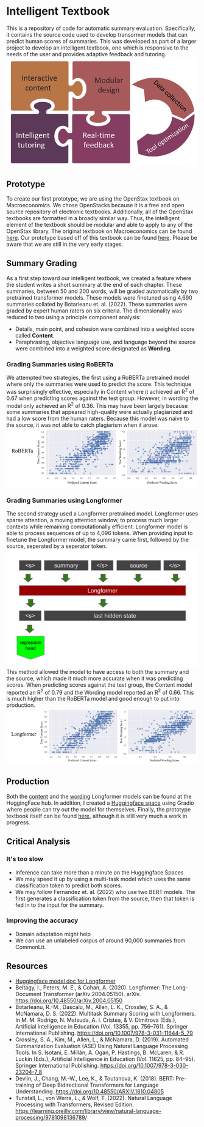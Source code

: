 # Intelligent Textbook
This is a repository of code for automatic summary evaluation. Specifically, it contains the source code used to develop transormer models that can predict human scores of summaries. This was developed as part of a larger project to develop an intelligent textbook, one which is responsive to the needs of the user and provides adaptive feedback and tutoring.
![elements of textbook](elements_of_textbook.png)

## Prototype
To create our first prototype, we are using the OpenStax textbook on Macroeconomics. We chose OpenStacks because it is a free and open source repository of electronic textbooks. Additionally, all of the OpenStax textbooks are formatted in a broadly similar way. Thus, the intelligent element of the textbook should be modular and able to apply to any of the OpenStax library. The original textbook on Macroeconomics can be found [here](https://openstax.org/books/principles-macroeconomics-ap-courses-2e/pages/1-introduction). Our prototype based off of this textbook can be found [here](https://textbook-demo.web.app/module-1/chapter-1/section-1/). Please be aware that we are still in the very early stages.

## Summary Grading
As a first step toward our intelligent textbook, we created a feature where the student writes a short summary at the end of each chapter. These summaries, between 50 and 200 words, will be graded automatically by two pretrained transformer models. These models were finetuned using 4,690 summaries collated by Botarleanu et. al. (2022). These summaries were graded by expert human raters on six criteria. The dimensionality was reduced to two using a principle component analysis:
* Details, main point, and cohesion were combined into a weighted score called **Content**.
* Paraphrasing, objective language use, and language beyond the source were combined into a weighted score designated as **Wording**.

### Grading Summaries using RoBERTa
We attempted two strategies, the first using a RoBERTa pretrained model where only the summaries were used to predict the score. This technique was surprisingly effective, especially in Content where it achieved an R<sup>2</sup> of 0.67 when predicting scores against the test group. However, in wording the model only achieved an R<sup>2</sup> of 0.36. This may have been largely because some summaries that appeared high-quality were actually plagiarized and had a low score from the human raters. Because this model was naive to the source, it was not able to catch plagiarism when it arose.
![roberta_scatters](roberta_scatters.png)

### Grading Summaries using Longformer
The second strategy used a Longformer pretrained model. Longformer uses sparse attention, a moving attention window, to process much larger contexts while remaining computationally efficient. Longformer model is able to process sequences of up to 4,096 tokens. When providing input to finetune the Longformer model, the summary came first, followed by the source, seperated by a seperator token. 
![model_diagram](model_diagram.png)
This method allowed the model to have access to both the summary and the source, which made it much more accurate when it was predicting scores. When predicting scores against the test group, the Content model reported an R<sup>2</sup> of 0.79 and the Wording model reported an R<sup>2</sup> of 0.66. This is much higher than the RoBERTa model and good enough to put into production.
![longformer_scatters](longformer_scatters.png)

## Production
Both the [content](https://huggingface.co/tiedaar/summary-longformer-content) and the [wording](https://huggingface.co/tiedaar/summary-longformer-wording) Longformer models can be found at the HuggingFace hub. In addition, I created a [Huggingface space](https://huggingface.co/spaces/tiedaar/economics_summary_grader) using Gradio where people can try out the model for themselves. Finally, the prototype textbook itself can be found [here](https://textbook-demo.web.app/module-1/chapter-1/section-1/), although it is still very much a work in progress.

## Critical Analysis
### It's too slow
* Inference can take more than a minute on the Huggingface Spaces
* We may speed it up by using a multi-task model which uses the same classification token to predict both scores.
* We may follow Fernandez et. al. (2022) who use two BERT models. The first generates a classification token from the source, then that token is fed in to the input for the summary.
### Improving the accuracy
* Domain adaptation might help
* We can use an unlabeled corpus of around 90,000 summaries from CommonLit.

## Resources
* [Huggingface model doc for Longformer](https://huggingface.co/docs/transformers/model_doc/longformer)
* Beltagy, I., Peters, M. E., & Cohan, A. (2020). Longformer: The Long-Document Transformer (arXiv:2004.05150). arXiv. https://doi.org/10.48550/arXiv.2004.05150
* Botarleanu, R.-M., Dascalu, M., Allen, L. K., Crossley, S. A., & McNamara, D. S. (2022). Multitask Summary Scoring with Longformers. In M. M. Rodrigo, N. Matsuda, A. I. Cristea, & V. Dimitrova (Eds.), Artificial Intelligence in Education (Vol. 13355, pp. 756–761). Springer International Publishing. https://doi.org/10.1007/978-3-031-11644-5_79
* Crossley, S. A., Kim, M., Allen, L., & McNamara, D. (2019). Automated Summarization Evaluation (ASE) Using Natural Language Processing Tools. In S. Isotani, E. Millán, A. Ogan, P. Hastings, B. McLaren, & R. Luckin (Eds.), Artificial Intelligence in Education (Vol. 11625, pp. 84–95). Springer International Publishing. https://doi.org/10.1007/978-3-030-23204-7_8
* Devlin, J., Chang, M.-W., Lee, K., & Toutanova, K. (2018). BERT: Pre-training of Deep Bidirectional Transformers for Language Understanding. https://doi.org/10.48550/ARXIV.1810.04805
* Tunstall, L., von Werra, L., & Wolf, T. (2022). Natural Language Processing with Transformers, Revised Edition. https://learning.oreilly.com/library/view/natural-language-processing/9781098136789/
